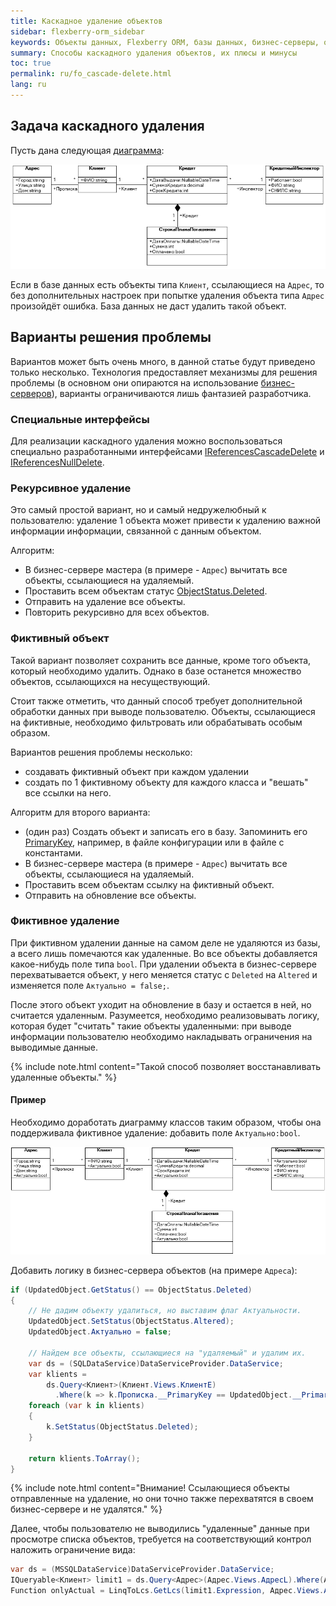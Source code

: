 ```yaml
---
title: Каскадное удаление объектов
sidebar: flexberry-orm_sidebar
keywords: Объекты данных, Flexberry ORM, базы данных, бизнес-серверы, ограничения
summary: Способы каскадного удаления объектов, их плюсы и минусы
toc: true
permalink: ru/fo_cascade-delete.html
lang: ru
---
```


## Задача каскадного удаления

Пусть дана следующая [диаграмма](fd_class-diagram.html):

![](/images/pages/products/flexberry-orm/business-servers/kredit-diagramm.png)

Если в базе данных есть объекты типа `Клиент`, ссылающиеся на `Адрес`, то без дополнительных настроек при попытке удаления объекта типа `Адрес` произойдёт ошибка. База данных не даст удалить такой объект.

## Варианты решения проблемы

Вариантов может быть очень много, в данной статье будут приведено только несколько. Технология предоставляет механизмы для решения проблемы (в основном они опираются на использование [бизнес-серверов](fo_bs-wrapper.html)), варианты ограничиваются лишь фантазией разработчика. 

### Специальные интерфейсы

Для реализации каскадного удаления можно воспользоваться специально разработанными интерфейсами [IReferencesCascadeDelete](fo_i-references-cascade-delete.html) и [IReferencesNullDelete](fo_i-references-null-delete.html).

### Рекурсивное удаление

Это самый простой вариант, но и самый недружелюбный к пользователю: удаление 1 объекта может привести к удалению важной информации информации, связанной с данным объектом.

Алгоритм:

* В бизнес-сервере мастера (в примере - `Адрес`) вычитать все объекты, ссылающиеся на удаляемый.
* Проставить всем объектам статус [ObjectStatus.Deleted](fo_object-status-and-loading-state.html).
* Отправить на удаление все объекты.
* Повторить рекурсивно для всех объектов.

### Фиктивный объект

Такой вариант позволяет сохранить все данные, кроме того объекта, который необходимо удалить. Однако в базе останется множество объектов, ссылающихся на несуществующий.

Стоит также отметить, что данный способ требует дополнительной обработки данных при выводе пользователю. Объекты, ссылающиеся на фиктивные, необходимо фильтровать или обрабатывать особым образом.

Вариантов решения проблемы несколько:

* создавать фиктивный объект при каждом удалении
* создать по 1 фиктивному объекту для каждого класса и "вешать" все ссылки на него.

Алгоритм для второго варианта:

* (один раз) Создать объект и записать его в базу. Запоминить его [PrimaryKey](fo_primary-keys-objects.html), например, в файле конфигурации или в файле с константами.
* В бизнес-сервере мастера (в примере - `Адрес`) вычитать все объекты, ссылающиеся на удаляемый.
* Проставить всем объектам ссылку на фиктивный объект.
* Отправить на обновление все объекты.

### Фиктивное удаление

При фиктивном удалении данные на самом деле не удаляются из базы, а всего лишь помечаются как удаленные. Во все объекты добавляется какое-нибудь поле типа `bool`. При удалении объекта в бизнес-сервере перехватывается объект, у него меняется статус с `Deleted` на `Altered` и изменяется поле `Актуально = false;`.

После этого объект уходит на обновление в базу и остается в ней, но считается удаленным. Разумеется, необходимо реализовывать логику, которая будет "считать" такие объекты удаленными: при выводе информации пользователю необходимо накладывать ограничения на выводимые данные.

{% include note.html content="Такой способ позволяет восстанавливать удаленные объекты." %}

#### Пример

Необходимо доработать диаграмму классов таким образом, чтобы она поддерживала фиктивное удаление: добавить поле `Актуально:bool`.

![](/images/pages/products/flexberry-orm/business-servers/kredit-diagramm-aktualno.png)

Добавить логику в бизнес-сервера объектов (на примере `Адреса`):

```csharp
if (UpdatedObject.GetStatus() == ObjectStatus.Deleted)
{
	// Не дадим объекту удалиться, но выставим флаг Актуальности.
	UpdatedObject.SetStatus(ObjectStatus.Altered);
	UpdatedObject.Актуально = false;

	// Найдем все объекты, ссылающиеся на "удаляемый" и удалим их.
	var ds = (SQLDataService)DataServiceProvider.DataService;
	var klients =
		ds.Query<Клиент>(Клиент.Views.КлиентE)
		  .Where(k => k.Прописка.__PrimaryKey == UpdatedObject.__PrimaryKey);
	foreach (var k in klients)
	{
		k.SetStatus(ObjectStatus.Deleted);
	}

	return klients.ToArray();
}
```

{% include note.html content="Внимание! Cсылающиеся объекты отправленные на удаление, но они точно также перехватятся в своем бизнес-сервере и не удалятся." %}

Далее, чтобы пользователю не выводились "удаленные" данные при просмотре списка объектов, требуется на соответствующий контрол наложить ограничение вида:

``` csharp
var ds = (MSSQLDataService)DataServiceProvider.DataService;
IQueryable<Клиент> limit1 = ds.Query<Адрес>(Адрес.Views.АдресL).Where(Address => Address.Актуально);
Function onlyActual = LinqToLcs.GetLcs(limit1.Expression, Адрес.Views.АдресL).LimitFunction;
```
